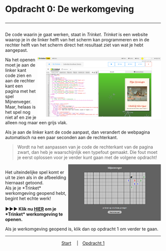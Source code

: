 # Opdracht 0: De werkomgeving<hr>

De code waarin je gaat werken, staat in *Trinket*. *Trinket* is een website waarop je in de linker helft van het scherm kan programmeren en in de rechter helft van het scherm direct het resultaat ziet van wat je hebt aangepast.  

<img src="images/trinket.png" alt="drawing" width="400" align="right"/>

Na het openen moet je aan de linker kant code zien en aan de rechter kant een pagina met het spel Mijnenveger. Maar, helaas is het spel nog niet af en zie je alleen nog maar een grijs vlak.

Als je aan de linker kant de code aanpast, dan verandert de webpagina automatisch na een paar seconden aan de rechterkant. 

 > Wordt na het aanpassen van je code de rechterkant van de pagina zwart, dan heb je waarschijnlijk een typefout gemaakt. Die fout moet je eerst oplossen voor je verder kunt gaan met de volgene opdracht!

<img src="images/mijnenveger0_1.png" alt="drawing" width="300" align="right"/>
<br>
Het uiteindelijke spel komt er uit te zien als in de afbeelding hiernaast getoond.  
<br>
Als je je *Trinket* werkomgeving geopend hebt, begint het echte werk!<br> 
<br>
<b>▶▶▶ Klik nu <a href="https://trinket.io/embed/html/xxxxxxxxxxxx" target="_blank">HIER</a> om je *Trinket* werkomgeving te openen.</b>

Als je werkomgeving geopend is, klik dan op opdracht 1 om verder te gaan.  
<hr>
<center>
<a href="./Instructies.md">Start</a>&emsp; 
|&emsp;<a href="./mijnenveger-opdracht1.md">Opdracht 1</a>
</center>
